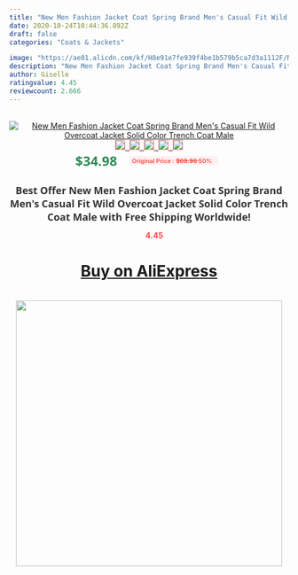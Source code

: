 ```yaml
---
title: "New Men Fashion Jacket Coat Spring Brand Men's Casual Fit Wild Overcoat Jacket Solid Color Trench Coat Male"
date: 2020-10-24T10:44:36.892Z
draft: false
categories: "Coats & Jackets"

image: "https://ae01.alicdn.com/kf/H8e91e7fe939f4be1b579b5ca7d3a1112F/New-Men-Fashion-Jacket-Coat-Spring-Brand-Men-s-Casual-Fit-Wild-Overcoat-Jacket-Solid-Color.jpg"
description: "New Men Fashion Jacket Coat Spring Brand Men's Casual Fit Wild Overcoat Jacket Solid Color Trench Coat Male"
author: Giselle
ratingvalue: 4.45
reviewcount: 2.666
---
```

<br>
<div style="text-align: center;">
<a href="https://s.click.aliexpress.com/e/_9jc7jf" target="_blank" rel="nofollow noopener noreferrer"><img alt="New Men Fashion Jacket Coat Spring Brand Men's Casual Fit Wild Overcoat Jacket Solid Color Trench Coat Male" class="magnifier-image" src="https://ae01.alicdn.com/kf/H8e91e7fe939f4be1b579b5ca7d3a1112F/New-Men-Fashion-Jacket-Coat-Spring-Brand-Men-s-Casual-Fit-Wild-Overcoat-Jacket-Solid-Color.jpg_640x640.jpg">
<br>
<img style="border:1px solid salmon" src="https://ae01.alicdn.com/kf/H8e91e7fe939f4be1b579b5ca7d3a1112F/New-Men-Fashion-Jacket-Coat-Spring-Brand-Men-s-Casual-Fit-Wild-Overcoat-Jacket-Solid-Color.jpg_120x120.jpg">&nbsp;&nbsp;<img style="border:1px solid salmon" src="https://ae01.alicdn.com/kf/Ha4c35dd8c4e8425dad6f0ad9119f56184/New-Men-Fashion-Jacket-Coat-Spring-Brand-Men-s-Casual-Fit-Wild-Overcoat-Jacket-Solid-Color.jpg_120x120.jpg">&nbsp;&nbsp;<img style="border:1px solid salmon" src="https://ae01.alicdn.com/kf/Hf27a64d4f5d5431c865d9f4eab9d2491u/New-Men-Fashion-Jacket-Coat-Spring-Brand-Men-s-Casual-Fit-Wild-Overcoat-Jacket-Solid-Color.jpg_120x120.jpg">&nbsp;&nbsp;<img style="border:1px solid salmon" src="https://ae01.alicdn.com/kf/H3f526e97519740eab46662cfd5dbdc07d/New-Men-Fashion-Jacket-Coat-Spring-Brand-Men-s-Casual-Fit-Wild-Overcoat-Jacket-Solid-Color.jpg_120x120.jpg">&nbsp;&nbsp;<img style="border:1px solid salmon" src="https://ae01.alicdn.com/kf/Hb9dc11af5f564f9eb21aaf0f042c7912o/New-Men-Fashion-Jacket-Coat-Spring-Brand-Men-s-Casual-Fit-Wild-Overcoat-Jacket-Solid-Color.jpg_120x120.jpg"></a></div><br0>
<div style="text-align: center;"><span style="background-color: white; border: 0px; box-sizing: border-box; color: seagreen; display: inline-block; font-family: &quot;open sans&quot; , &quot;arial&quot; , &quot;helvetica&quot; , sans-serif , &quot;heiti&quot;; font-size: 24px; font-stretch: inherit; font-weight: 700; line-height: inherit; margin: 0px 10px 0px 0px; padding: 0px; vertical-align: middle;">$34.98 </span>
<span style="background: rgb(255 , 241 , 241); border-radius: 3px; border: 0px; box-sizing: border-box; color: #ff4747; display: inline-block; font-family: inherit; font-size: 12px; font-stretch: inherit; font-style: inherit; font-variant: inherit; font-weight: 600; line-height: inherit; margin: 0px; padding: 2px 5px; transform: scale(0.9); vertical-align: middle;">Original Price : <b style="text-decoration: line-through;">$69.96 </b> 50%&nbsp;&nbsp;</span></div>
<h1 style="color: #333333; display: inline-block; font-family: &quot;open sans&quot; , &quot;arial&quot; , &quot;helvetica&quot; , sans-serif , &quot;heiti&quot;; font-size: 18px; font-stretch: inherit; font-weight: 700; text-align: center;">Best Offer New Men Fashion Jacket Coat Spring Brand Men's Casual Fit Wild Overcoat Jacket Solid Color Trench Coat Male with Free Shipping Worldwide!</h1>
<div style="color: #ff4747; text-align: center;">
<img src="https://4.bp.blogspot.com/-M0ZcTcb-5uY/XleCXlxnR4I/AAAAAAAAAEc/OrjgMkXV1oMQFaCRZj5HQwOCBcu3w1FegCPcBGAYYCw/s1600/star.png" style="height: 15px;">&nbsp;<b>4.45</b></div>
<div class="button_cont" align="center"><a class="buynow_a" href="https://s.click.aliexpress.com/e/_9jc7jf" target="_blank" rel="nofollow noopener noreferrer"><H1>Buy on AliExpress</H1></a></div><br>
<div class="separator" style="clear: both; text-align: center;">
<img src="https://lh3.googleusercontent.com/-pTy5HemUv9M/XlePHvY0dAI/AAAAAAAAAE4/0nX5iRUoIWY8eMW9Dpxeirr157OZliDIgCLcBGAsYHQ/s1600/badge.gif" width="480">
</div>
